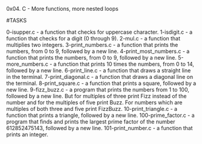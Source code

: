 0x04. C - More functions, more nested loops

#TASKS

0-isupper.c - a function that checks for uppercase character.
1-isdigit.c - a function that checks for a digit (0 through 9).
2-mul.c - a function that multiplies two integers.
3-print_numbers.c - a function that prints the numbers, from 0 to 9, followed by a new line.
4-print_most_numbers.c - a function that prints the numbers, from 0 to 9, followed by a new line.
5-more_numbers.c - a function that prints 10 times the numbers, from 0 to 14, followed by a new line.
6-print_line.c - a function that draws a straight line in the terminal.
7-print_diagonal.c - a function that draws a diagonal line on the terminal.
8-print_square.c - a function that prints a square, followed by a new line.
9-fizz_buzz.c - a program that prints the numbers from 1 to 100, followed by a new line. But for multiples of three print Fizz instead of the number and for the multiples of five print Buzz. For numbers which are multiples of both three and five print FizzBuzz.
10-print_triangle.c - a function that prints a triangle, followed by a new line.
100-prime_factor.c - a program that finds and prints the largest prime factor of the number 612852475143, followed by a new line.
101-print_number.c - a function that prints an integer.
